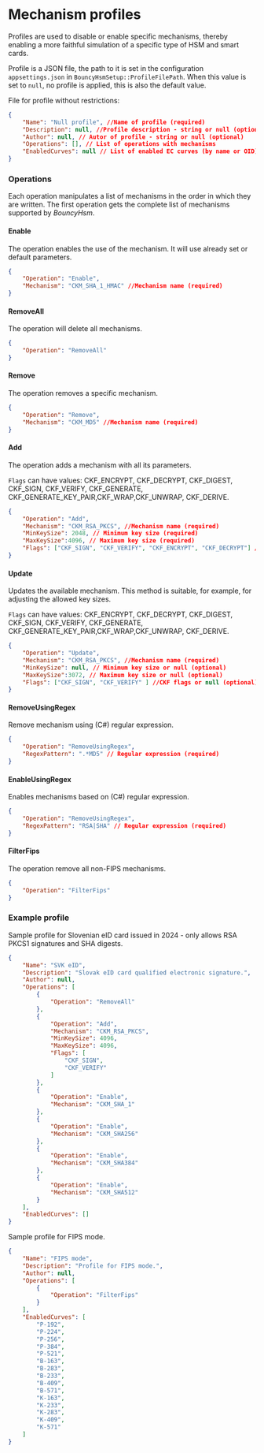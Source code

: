 # Mechanism profiles
Profiles are used to disable or enable specific mechanisms, thereby enabling a more faithful simulation of a specific type of HSM and smart cards.

Profile is a JSON file, the path to it is set in the configuration `appsettings.json` in `BouncyHsmSetup::ProfileFilePath`.
When this value is set to `null`, no profile is applied, this is also the default value.

File for profile without restrictions:
```json
{
    "Name": "Null profile", //Name of profile (required)
    "Description": null, //Profile description - string or null (optional)
    "Author": null, // Autor of profile - string or null (optional)
    "Operations": [], // List of operations with mechanisms
    "EnabledCurves": null // List of enabled EC curves (by name or OID) - array of strings or null (optional)
}
```

### Operations
Each operation manipulates a list of mechanisms in the order in which they are written. The first operation gets the complete list of mechanisms supported by _BouncyHsm_.

#### Enable
The operation enables the use of the mechanism. It will use already set or default parameters.

```json
{
    "Operation": "Enable",
    "Mechanism": "CKM_SHA_1_HMAC" //Mechanism name (required)
}
```

#### RemoveAll
The operation will delete all mechanisms.

```json
{
    "Operation": "RemoveAll"
}
```

#### Remove
The operation removes a specific mechanism.

```json
{
    "Operation": "Remove",
    "Mechanism": "CKM_MD5" //Mechanism name (required)
}
```

#### Add
The operation adds a mechanism with all its parameters.

`Flags` can have values: CKF_ENCRYPT, CKF_DECRYPT, CKF_DIGEST, CKF_SIGN, CKF_VERIFY, CKF_GENERATE, CKF_GENERATE_KEY_PAIR,CKF_WRAP,CKF_UNWRAP, CKF_DERIVE.

```json
{
    "Operation": "Add",
    "Mechanism": "CKM_RSA_PKCS", //Mechanism name (required)
    "MinKeySize": 2048, // Minimum key size (required)
    "MaxKeySize":4096, // Maximum key size (required)
    "Flags": ["CKF_SIGN", "CKF_VERIFY", "CKF_ENCRYPT", "CKF_DECRYPT"] //CKF flags (required)
}
```

#### Update
Updates the available mechanism. This method is suitable, for example, for adjusting the allowed key sizes.

`Flags` can have values: CKF_ENCRYPT, CKF_DECRYPT, CKF_DIGEST, CKF_SIGN, CKF_VERIFY, CKF_GENERATE, CKF_GENERATE_KEY_PAIR,CKF_WRAP,CKF_UNWRAP, CKF_DERIVE.

```json
{
    "Operation": "Update",
    "Mechanism": "CKM_RSA_PKCS", //Mechanism name (required)
    "MinKeySize": null, // Minimum key size or null (optional)
    "MaxKeySize":3072, // Maximum key size or null (optional)
    "Flags": ["CKF_SIGN", "CKF_VERIFY" ] //CKF flags or null (optional)
}
```
#### RemoveUsingRegex
Remove mechanism using (C#) regular expression.

```json
{
    "Operation": "RemoveUsingRegex",
    "RegexPattern": ".*MD5" // Regular expression (required)
}
```

#### EnableUsingRegex
Enables mechanisms based on (C#) regular expression.

```json
{
    "Operation": "RemoveUsingRegex",
    "RegexPattern": "RSA|SHA" // Regular expression (required)
}
```

#### FilterFips
The operation remove all non-FIPS mechanisms.

```json
{
    "Operation": "FilterFips"
}
```

### Example profile
Sample profile for Slovenian eID card issued in 2024 - only allows RSA PKCS1 signatures and SHA digests.

```json
{
    "Name": "SVK eID",
    "Description": "Slovak eID card qualified electronic signature.",
    "Author": null,
    "Operations": [
        {
            "Operation": "RemoveAll"
        },
        {
            "Operation": "Add",
            "Mechanism": "CKM_RSA_PKCS",
            "MinKeySize": 4096,
            "MaxKeySize": 4096,
            "Flags": [
                "CKF_SIGN",
                "CKF_VERIFY"
            ]
        },
        {
            "Operation": "Enable",
            "Mechanism": "CKM_SHA_1"
        },
        {
            "Operation": "Enable",
            "Mechanism": "CKM_SHA256"
        },
        {
            "Operation": "Enable",
            "Mechanism": "CKM_SHA384"
        },
        {
            "Operation": "Enable",
            "Mechanism": "CKM_SHA512"
        }
    ],
    "EnabledCurves": []
}
```

Sample profile for FIPS mode.

```json
{
    "Name": "FIPS mode",
    "Description": "Profile for FIPS mode.",
    "Author": null,
    "Operations": [
        {
            "Operation": "FilterFips"
        }
    ],
    "EnabledCurves": [
        "P-192",
        "P-224",
        "P-256",
        "P-384",
        "P-521",
        "B-163",
        "B-283",
        "B-233",
        "B-409",
        "B-571",
        "K-163",
        "K-233",
        "K-283",
        "K-409",
        "K-571"
    ]
}
```
